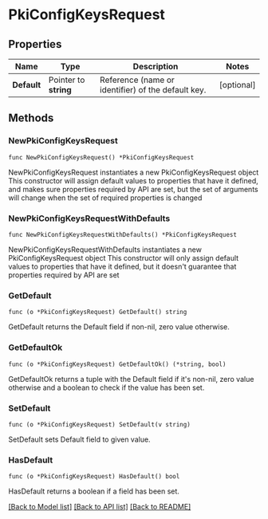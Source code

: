 # PkiConfigKeysRequest

## Properties

Name | Type | Description | Notes
------------ | ------------- | ------------- | -------------
**Default** | Pointer to **string** | Reference (name or identifier) of the default key. | [optional] 

## Methods

### NewPkiConfigKeysRequest

`func NewPkiConfigKeysRequest() *PkiConfigKeysRequest`

NewPkiConfigKeysRequest instantiates a new PkiConfigKeysRequest object
This constructor will assign default values to properties that have it defined,
and makes sure properties required by API are set, but the set of arguments
will change when the set of required properties is changed

### NewPkiConfigKeysRequestWithDefaults

`func NewPkiConfigKeysRequestWithDefaults() *PkiConfigKeysRequest`

NewPkiConfigKeysRequestWithDefaults instantiates a new PkiConfigKeysRequest object
This constructor will only assign default values to properties that have it defined,
but it doesn't guarantee that properties required by API are set

### GetDefault

`func (o *PkiConfigKeysRequest) GetDefault() string`

GetDefault returns the Default field if non-nil, zero value otherwise.

### GetDefaultOk

`func (o *PkiConfigKeysRequest) GetDefaultOk() (*string, bool)`

GetDefaultOk returns a tuple with the Default field if it's non-nil, zero value otherwise
and a boolean to check if the value has been set.

### SetDefault

`func (o *PkiConfigKeysRequest) SetDefault(v string)`

SetDefault sets Default field to given value.

### HasDefault

`func (o *PkiConfigKeysRequest) HasDefault() bool`

HasDefault returns a boolean if a field has been set.


[[Back to Model list]](../README.md#documentation-for-models) [[Back to API list]](../README.md#documentation-for-api-endpoints) [[Back to README]](../README.md)


